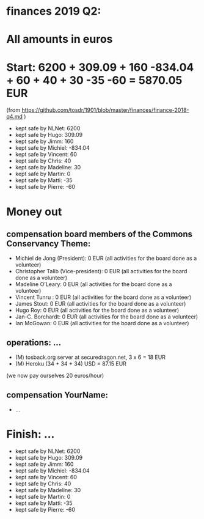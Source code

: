 # finances 2019 Q2:

# All amounts in euros
# Start: 6200 + 309.09 + 160 -834.04 + 60 + 40 + 30 -35 -60 = 5870.05 EUR

(from https://github.com/tosdr/1901/blob/master/finances/finance-2018-q4.md )

* kept safe by NLNet: 6200
* kept safe by Hugo: 309.09
* kept safe by Jimm: 160
* kept safe by Michiel: -834.04
* kept safe by Vincent: 60
* kept safe by Chris: 40
* kept safe by Madeline: 30
* kept safe by Martin: 0
* kept safe by Matti: -35
* kept safe by Pierre: -60

# Money out

## compensation board members of the Commons Conservancy Theme:
  * Michiel de Jong (President):		0 EUR (all activities for the board done as a volunteer)
  * Christopher Talib (Vice-president):		0 EUR (all activities for the board done as a volunteer)
  * Madeline O'Leary:				0 EUR (all activities for the board done as a volunteer)
  * Vincent Tunru :				0 EUR (all activities for the board done as a volunteer)
  * James Stout:				0 EUR (all activities for the board done as a volunteer)
  * Hugo Roy:					0 EUR (all activities for the board done as a volunteer)
  * Jan-C. Borchardt:				0 EUR (all activities for the board done as a volunteer)
  * Ian McGowan:				0 EUR (all activities for the board done as a volunteer)
   
## operations: ...
  * (M) tosback.org server at securedragon.net, 3 x 6 = 18 EUR
  * (M) Heroku (34 + 34 + 34) USD = 87.15 EUR

(we now pay ourselves 20 euros/hour)

## compensation YourName:
  * ...

# Finish: ...
* kept safe by NLNet: 6200
* kept safe by Hugo: 309.09
* kept safe by Jimm: 160
* kept safe by Michiel: -834.04
* kept safe by Vincent: 60
* kept safe by Chris: 40
* kept safe by Madeline: 30
* kept safe by Martin: 0
* kept safe by Matti: -35
* kept safe by Pierre: -60
